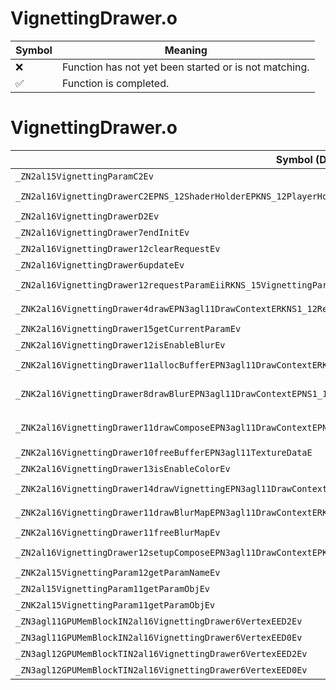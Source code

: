 # VignettingDrawer.o
| Symbol | Meaning 
| ------------- | ------------- 
| :x: | Function has not yet been started or is not matching. 
| :white_check_mark: | Function is completed. 


# VignettingDrawer.o
| Symbol (Demangled) | Symbol (Mangled) | Decompiled? |
| ------------- |  ------------- | ------------- |
| `_ZN2al15VignettingParamC2Ev` | `al::VignettingParam::VignettingParam(void)` | :white_check_mark: |
| `_ZN2al16VignettingDrawerC2EPNS_12ShaderHolderEPKNS_12PlayerHolderEPKNS_15SceneCameraInfoE` | `al::VignettingDrawer::VignettingDrawer(al::ShaderHolder *,al::PlayerHolder const*,al::SceneCameraInfo const*)` | :white_check_mark: |
| `_ZN2al16VignettingDrawerD2Ev` | `al::VignettingDrawer::~VignettingDrawer()` | :white_check_mark: |
| `_ZN2al16VignettingDrawer7endInitEv` | `al::VignettingDrawer::endInit(void)` | :white_check_mark: |
| `_ZN2al16VignettingDrawer12clearRequestEv` | `al::VignettingDrawer::clearRequest(void)` | :white_check_mark: |
| `_ZN2al16VignettingDrawer6updateEv` | `al::VignettingDrawer::update(void)` | :white_check_mark: |
| `_ZN2al16VignettingDrawer12requestParamEiiRKNS_15VignettingParamE` | `al::VignettingDrawer::requestParam(int,int,al::VignettingParam const&)` | :white_check_mark: |
| `_ZNK2al16VignettingDrawer4drawEPN3agl11DrawContextERKNS1_12RenderBufferE` | `al::VignettingDrawer::draw(agl::DrawContext *,agl::RenderBuffer const&)const` | :white_check_mark: |
| `_ZNK2al16VignettingDrawer15getCurrentParamEv` | `al::VignettingDrawer::getCurrentParam(void)const` | :white_check_mark: |
| `_ZNK2al16VignettingDrawer12isEnableBlurEv` | `al::VignettingDrawer::isEnableBlur(void)const` | :white_check_mark: |
| `_ZNK2al16VignettingDrawer11allocBufferEPN3agl11DrawContextERKNS1_11TextureDataEPKNS_15VignettingParamE` | `al::VignettingDrawer::allocBuffer(agl::DrawContext *,agl::TextureData const&,al::VignettingParam const*)const` | :white_check_mark: |
| `_ZNK2al16VignettingDrawer8drawBlurEPN3agl11DrawContextEPNS1_11TextureDataERKS4_PKNS_15VignettingParamE` | `al::VignettingDrawer::drawBlur(agl::DrawContext *,agl::TextureData *,agl::TextureData const&,al::VignettingParam const*)const` | :white_check_mark: |
| `_ZNK2al16VignettingDrawer11drawComposeEPN3agl11DrawContextEPNS1_11TextureDataERKNS1_12RenderBufferEPKNS_15VignettingParamE` | `al::VignettingDrawer::drawCompose(agl::DrawContext *,agl::TextureData *,agl::RenderBuffer const&,al::VignettingParam const*)const` | :white_check_mark: |
| `_ZNK2al16VignettingDrawer10freeBufferEPN3agl11TextureDataE` | `al::VignettingDrawer::freeBuffer(agl::TextureData *)const` | :white_check_mark: |
| `_ZNK2al16VignettingDrawer13isEnableColorEv` | `al::VignettingDrawer::isEnableColor(void)const` | :white_check_mark: |
| `_ZNK2al16VignettingDrawer14drawVignettingEPN3agl11DrawContextERKNS1_12RenderBufferEPKNS_15VignettingParamE` | `al::VignettingDrawer::drawVignetting(agl::DrawContext *,agl::RenderBuffer const&,al::VignettingParam const*)const` | :white_check_mark: |
| `_ZNK2al16VignettingDrawer11drawBlurMapEPN3agl11DrawContextERKNS1_11TextureDataE` | `al::VignettingDrawer::drawBlurMap(agl::DrawContext *,agl::TextureData const&)const` | :white_check_mark: |
| `_ZNK2al16VignettingDrawer11freeBlurMapEv` | `al::VignettingDrawer::freeBlurMap(void)const` | :white_check_mark: |
| `_ZN2al16VignettingDrawer12setupComposeEPN3agl11DrawContextEPKNS1_13ShaderProgramE` | `al::VignettingDrawer::setupCompose(agl::DrawContext *,agl::ShaderProgram const*)` | :white_check_mark: |
| `_ZNK2al15VignettingParam12getParamNameEv` | `al::VignettingParam::getParamName(void)const` | :white_check_mark: |
| `_ZN2al15VignettingParam11getParamObjEv` | `al::VignettingParam::getParamObj(void)` | :white_check_mark: |
| `_ZNK2al15VignettingParam11getParamObjEv` | `al::VignettingParam::getParamObj(void)const` | :white_check_mark: |
| `_ZN3agl11GPUMemBlockIN2al16VignettingDrawer6VertexEED2Ev` | `agl::GPUMemBlock<al::VignettingDrawer::Vertex>::~GPUMemBlock()` | :white_check_mark: |
| `_ZN3agl11GPUMemBlockIN2al16VignettingDrawer6VertexEED0Ev` | `agl::GPUMemBlock<al::VignettingDrawer::Vertex>::~GPUMemBlock()` | :white_check_mark: |
| `_ZN3agl12GPUMemBlockTIN2al16VignettingDrawer6VertexEED2Ev` | `agl::GPUMemBlockT<al::VignettingDrawer::Vertex>::~GPUMemBlockT()` | :white_check_mark: |
| `_ZN3agl12GPUMemBlockTIN2al16VignettingDrawer6VertexEED0Ev` | `agl::GPUMemBlockT<al::VignettingDrawer::Vertex>::~GPUMemBlockT()` | :white_check_mark: |

